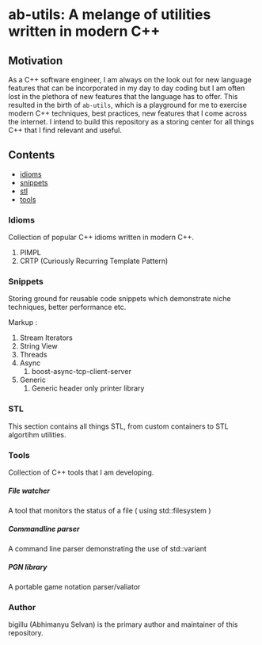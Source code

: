 # ab-utils: A melange of utilities written in modern C++

## Motivation
As a C++ software engineer, I am always on the look out for new language features that can be incorporated in my day to day coding but I am often lost in the plethora of new features that the language has to offer. This resulted in the birth of `ab-utils`, which is a playground for me to exercise modern C++ techniques, best practices, new features that I come across the internet. I intend to build this repository as a storing center for all things C++ that I find relevant and useful.


## Contents
- [idioms](###Idioms)
- [snippets](###Snippets)
- [stl](###STL)
- [tools](#Tools)


### Idioms

Collection of popular C++ idioms written in modern C++.

1. PIMPL
2. CRTP (Curiously Recurring Template Pattern)

### Snippets

Storing ground for reusable code snippets which demonstrate niche techniques, better performance etc.

Markup :
1. Stream Iterators
2. String View
3. Threads
4. Async
   1. boost-async-tcp-client-server
5. Generic
   1. Generic header only printer library

### STL
This section contains all things STL, from custom containers to STL algortihm utilities.


### Tools
Collection of C++ tools that I am developing.

##### File watcher
A tool that monitors the status of a file ( using std::filesystem )

##### Commandline parser
A command line parser demonstrating the use of std::variant

##### PGN library
A portable game notation parser/valiator

### Author
bigillu (Abhimanyu Selvan) is the primary author and maintainer of this repository.
